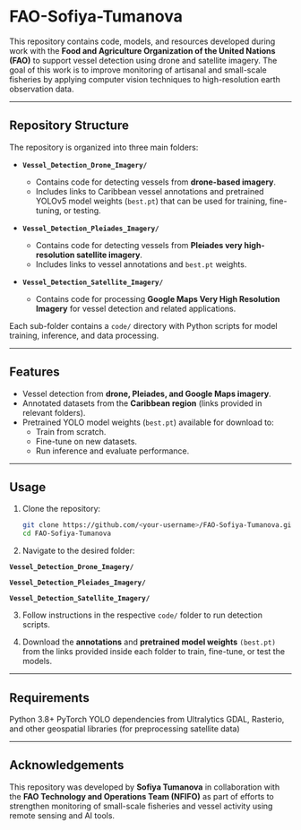 # FAO-Sofiya-Tumanova

This repository contains code, models, and resources developed during work with the **Food and Agriculture Organization of the United Nations (FAO)** to support vessel detection using drone and satellite imagery. The goal of this work is to improve monitoring of artisanal and small-scale fisheries by applying computer vision techniques to high-resolution earth observation data.

---

## Repository Structure

The repository is organized into three main folders:

- **`Vessel_Detection_Drone_Imagery/`**
  - Contains code for detecting vessels from **drone-based imagery**.
  - Includes links to Caribbean vessel annotations and pretrained YOLOv5 model weights (`best.pt`) that can be used for training, fine-tuning, or testing.

- **`Vessel_Detection_Pleiades_Imagery/`**
  - Contains code for detecting vessels from **Pleiades very high-resolution satellite imagery**.
  - Includes links to vessel annotations and `best.pt` weights.

- **`Vessel_Detection_Satellite_Imagery/`**
  - Contains code for processing **Google Maps Very High Resolution Imagery** for vessel detection and related applications.

Each sub-folder contains a `code/` directory with Python scripts for model training, inference, and data processing.

---

## Features

- Vessel detection from **drone, Pleiades, and Google Maps imagery**.
- Annotated datasets from the **Caribbean region** (links provided in relevant folders).
- Pretrained YOLO model weights (`best.pt`) available for download to:
  - Train from scratch.
  - Fine-tune on new datasets.
  - Run inference and evaluate performance.

---

## Usage

1. Clone the repository:

   ```bash
   git clone https://github.com/<your-username>/FAO-Sofiya-Tumanova.git
   cd FAO-Sofiya-Tumanova
   ```
2. Navigate to the desired folder:

**`Vessel_Detection_Drone_Imagery/`**

**`Vessel_Detection_Pleiades_Imagery/`**

**`Vessel_Detection_Satellite_Imagery/`**

3. Follow instructions in the respective `code/` folder to run detection scripts.

4. Download the **annotations** and **pretrained model weights** `(best.pt)` from the links provided inside each folder to train, fine-tune, or test the models.

---
## Requirements

Python 3.8+
PyTorch
YOLO dependencies from Ultralytics
GDAL, Rasterio, and other geospatial libraries (for preprocessing satellite data)

---
## Acknowledgements

This repository was developed by **Sofiya Tumanova** in collaboration with the **FAO Technology and Operations Team (NFIFO)** as part of efforts to strengthen monitoring of small-scale fisheries and vessel activity using remote sensing and AI tools.
